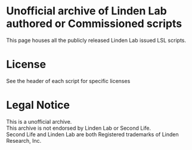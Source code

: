 # Unofficial archive of Linden Lab authored or Commissioned scripts
This page houses all the publicly released Linden Lab issued LSL scripts.

# License
See the header of each script for specific licenses

# Legal Notice
This is a unofficial archive. <br/>
This archive is not endorsed by Linden Lab or Second Life. <br/>
Second Life and Linden Lab are both Registered trademarks of Linden Research, Inc.
